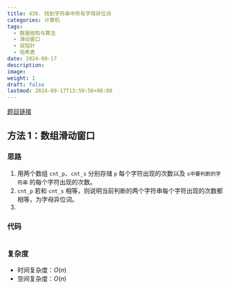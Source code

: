 ```yaml
---
title: 438. 找到字符串中所有字母异位词
categories: 计算机
tags:
  - 数据结构与算法
  - 滑动窗口
  - 双指针
  - 哈希表
date: 2024-09-17
description: 
image: 
weight: 1
draft: false
lastmod: 2024-09-17T13:59:56+08:00
---
```

[题目链接](https://leetcode.cn/problems/find-all-anagrams-in-a-string/description/?envType=study-plan-v2&envId=top-100-liked)

## 方法 1：数组滑动窗口

### 思路

1. 用两个数组 `cnt_p`、`cnt_s` 分别存储 `p` 每个字符出现的次数以及 `s中要判断的字符串` 的每个字符出现的次数。
2. `cnt_p` 若和 `cnt_s` 相等，则说明当前判断的两个字符串每个字符出现的次数都相等，为字母异位词。
3. 

### 代码

```python

```

### 复杂度
- 时间复杂度：$O(n)$
- 空间复杂度：$O(n)$


